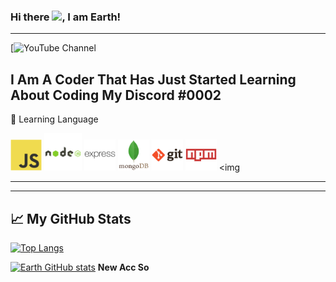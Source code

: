 ### Hi there <img src="https://raw.githubusercontent.com/MartinHeinz/MartinHeinz/master/wave.gif" width="30px">, I am Earth!

---

[![YouTube Channel](https://www.youtube.com/channel/UCcgkEp8b1exwOAktAVk-aMQ?sub_confirmation=1)

I Am A Coder That Has Just Started Learning About Coding 
My Discord </EARTH>#0002
---

🧰 Learning Language

<img src="https://github.com/devicons/devicon/blob/master/icons/javascript/javascript-original.svg" alt="JavaScript" width="50" height="50"/> <img src="https://github.com/devicons/devicon/blob/master/icons/nodejs/nodejs-original-wordmark.svg" alt="NodeJS" width="60" height="60"/>  <img src="https://github.com/devicons/devicon/blob/master/icons/express/express-original-wordmark.svg" alt="ExpressJS" width="50" height="50"/> <img src="https://github.com/devicons/devicon/blob/master/icons/mongodb/mongodb-original-wordmark.svg" alt="MongoDB" width="50" height="50"/> <img src="https://github.com/devicons/devicon/blob/master/icons/git/git-original-wordmark.svg" alt="Git" width="50" height="50"/> <img src="https://github.com/devicons/devicon/blob/master/icons/npm/npm-original-wordmark.svg" alt="npm" width="50" height="50"/> <img 





---


---

## &#x1f4c8; My GitHub Stats

[![Top Langs](https://github-readme-stats.vercel.app/api/top-langs/?username=EARTH-0002&hide=java,html,css&theme=radical)](https://github.com/anuraghazra/github-readme-stats)

[![Earth GitHub stats](https://github-readme-stats.vercel.app/api?username=EARTH-0002&theme=radical)](https://github.com/anuraghazra/github-readme-stats) **New Acc So**


<!--
**catalinpit/catalinpit** is a ✨ _special_ ✨ repository because its `README.md` (this file) appears on your GitHub profile.
Here are some ideas to get you started:
- 🌱 I’m currently learning node.js and discord.js
- 💬 Ask me about html , css basic only
- 📫 How to reach me: Discord - </EARTH>#0002
- 😄 Pronouns: he / his
-->
